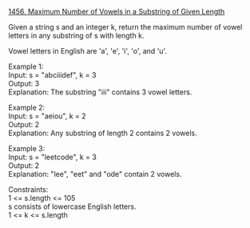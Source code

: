 [1456. Maximum Number of Vowels in a Substring of Given Length](https://leetcode.com/problems/maximum-number-of-vowels-in-a-substring-of-given-length/)




Given a string s and an integer k, return the maximum number of vowel letters in any substring of s with length k.                    

Vowel letters in English are 'a', 'e', 'i', 'o', and 'u'.                 

Example 1:          
Input: s = "abciiidef", k = 3          
Output: 3         
Explanation: The substring "iii" contains 3 vowel letters.         

Example 2:         
Input: s = "aeiou", k = 2        
Output: 2          
Explanation: Any substring of length 2 contains 2 vowels.          

Example 3:          
Input: s = "leetcode", k = 3          
Output: 2         
Explanation: "lee", "eet" and "ode" contain 2 vowels.          

Constraints:          
1 <= s.length <= 105          
s consists of lowercase English letters.       
1 <= k <= s.length          

